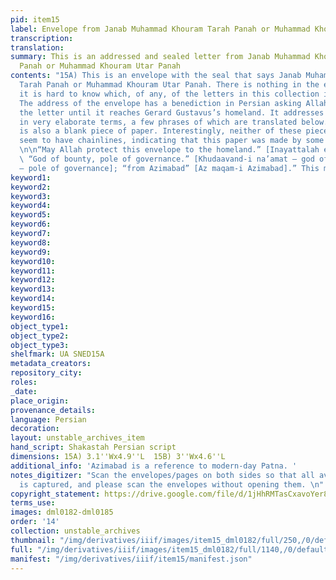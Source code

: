 ```yaml
---
pid: item15
label: Envelope from Janab Muhammad Khouram Tarah Panah or Muhammad Khouram Utar Panah
transcription:
translation:
summary: This is an addressed and sealed letter from Janab Muhammad Khouram Tarah
  Panah or Muhammad Khouram Utar Panah
contents: "15A) This is an envelope with the seal that says Janab Muhammad Khouram
  Tarah Panah or Muhammad Khouram Utar Panah. There is nothing in the envelope and
  it is hard to know which, of any, of the letters in this collection it belongs to.
  The address of the envelope has a benediction in Persian asking Allah to protect
  the letter until it reaches Gerard Gustavus’s homeland. It addresses Gerard Gustavus
  in very elaborate terms, a few phrases of which are translated below. \n\n15B) There
  is also a blank piece of paper. Interestingly, neither of these pieces of paper
  seem to have chainlines, indicating that this paper was made by some other method.
  \n\n“May Allah protect this envelope to the homeland.” [Inayattalah envelope homeland]
  \ “God of bounty, pole of governance.” [Khudaavand-i na’amat – god of bounty; Khutb-ud-daulah
  – pole of governance]; “from Azimabad” [Az maqam-i Azimabad].” This means Patnah."
keyword1:
keyword2:
keyword3:
keyword4:
keyword5:
keyword6:
keyword7:
keyword8:
keyword9:
keyword10:
keyword11:
keyword12:
keyword13:
keyword14:
keyword15:
keyword16:
object_type1:
object_type2:
object_type3:
shelfmark: UA SNED15A
metadata_creators:
repository_city:
roles:
_date:
place_origin:
provenance_details:
language: Persian
decoration:
layout: unstable_archives_item
hand_script: Shakastah Persian script
dimensions: 15A) 3.1''Wx4.9''L  15B) 3''Wx4.6''L
additional_info: 'Azimabad is a reference to modern-day Patna. '
notes_digitizer: "Scan the envelopes/pages on both sides so that all available writing
  is captured, and please scan the envelopes without opening them. \n"
copyright_statement: https://drive.google.com/file/d/1jHhRMTasCxavoYer89Wn8_Xn65nL0sW0/view?usp=sharing
terms_use:
images: dml0182-dml0185
order: '14'
collection: unstable_archives
thumbnail: "/img/derivatives/iiif/images/item15_dml0182/full/250,/0/default.jpg"
full: "/img/derivatives/iiif/images/item15_dml0182/full/1140,/0/default.jpg"
manifest: "/img/derivatives/iiif/item15/manifest.json"
---
```

